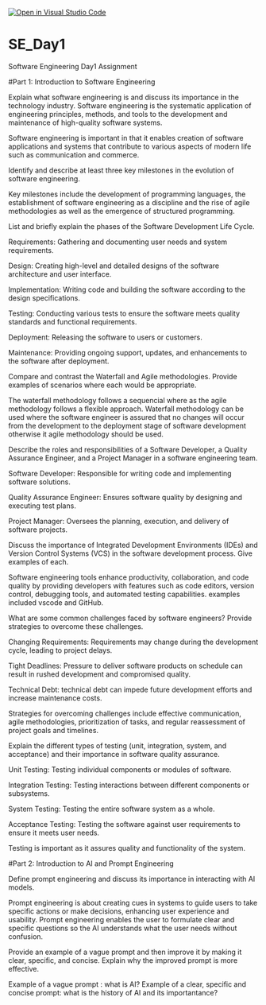 [![Open in Visual Studio Code](https://classroom.github.com/assets/open-in-vscode-2e0aaae1b6195c2367325f4f02e2d04e9abb55f0b24a779b69b11b9e10269abc.svg)](https://classroom.github.com/online_ide?assignment_repo_id=15573196&assignment_repo_type=AssignmentRepo)
# SE_Day1
Software Engineering Day1 Assignment

#Part 1: Introduction to Software Engineering

Explain what software engineering is and discuss its importance in the technology industry.
Software engineering is the systematic application of engineering principles, methods, and tools to the development and maintenance of high-quality software systems.

Software engineering is important in that it enables creation of software applications and systems that contribute to various aspects of modern life such as communication and commerce.

Identify and describe at least three key milestones in the evolution of software engineering.

Key milestones include the development of programming languages, the establishment of software engineering as a discipline and the rise of agile methodologies as well as the emergence of structured programming.


List and briefly explain the phases of the Software Development Life Cycle.

Requirements: Gathering and documenting user needs and system requirements.

Design: Creating high-level and detailed designs of the software architecture and user interface.

Implementation: Writing code and building the software according to the design specifications.

Testing: Conducting various tests to ensure the software meets quality standards and functional requirements.

Deployment: Releasing the software to users or customers.

Maintenance: Providing ongoing support, updates, and enhancements to the software after deployment.

Compare and contrast the Waterfall and Agile methodologies. Provide examples of scenarios where each would be appropriate.

The waterfall methodology follows a sequencial where as the agile methodology follows a flexible approach. 
Waterfall methodology can be used where the software engineer is assured that no changes will occur from the development to the deployment stage of software development otherwise it agile methodology should be used.

Describe the roles and responsibilities of a Software Developer, a Quality Assurance Engineer, and a Project Manager in a software engineering team.

Software Developer: Responsible for writing code and implementing software solutions.

Quality Assurance Engineer: Ensures software quality by designing and executing test plans.

Project Manager: Oversees the planning, execution, and delivery of software projects.

Discuss the importance of Integrated Development Environments (IDEs) and Version Control Systems (VCS) in the software development process. Give examples of each.

Software engineering tools enhance productivity, collaboration, and code quality by providing developers with features such as code editors, version control, debugging tools, and automated testing capabilities. examples included vscode and GitHub.

What are some common challenges faced by software engineers? Provide strategies to overcome these challenges.

Changing Requirements: Requirements may change during the development cycle, leading to project delays.

Tight Deadlines: Pressure to deliver software products on schedule can result in rushed development and compromised quality.

Technical Debt: technical debt can impede future development efforts and increase maintenance costs.

Strategies for overcoming challenges include effective communication, agile methodologies, prioritization of tasks, and regular reassessment of project goals and timelines.

Explain the different types of testing (unit, integration, system, and acceptance) and their importance in software quality assurance.

Unit Testing: Testing individual components or modules of software.

Integration Testing: Testing interactions between different components or subsystems.

System Testing: Testing the entire software system as a whole.


Acceptance Testing: Testing the software against user requirements to ensure it meets user needs.

Testing is important as it assures quality and functionality of the system.

#Part 2: Introduction to AI and Prompt Engineering


Define prompt engineering and discuss its importance in interacting with AI models.

Prompt engineering is about creating cues in systems to guide users to take specific actions or make decisions, enhancing user experience and usability.
Prompt engineering enables the user to formulate clear and specific questions so the AI understands what the user needs without confusion.

Provide an example of a vague prompt and then improve it by making it clear, specific, and concise. Explain why the improved prompt is more effective.

Example of a vague prompt : what is AI? 
Example of a clear, specific and concise prompt: what is the history of AI and its importantance?

